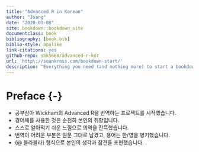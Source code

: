 ```yaml
--- 
title: "Advanced R in Korean"
author: "Jsang"
date: "2020-01-08"
site: bookdown::bookdown_site
documentclass: book
bibliography: [book.bib]
biblio-style: apalike
link-citations: yes
github-repo: shk5660/advanced-r-kor
url: 'http\://seankross.com/bookdown-start/'
description: "Everything you need (and nothing more) to start a bookdown book."
---
```


# Preface {-}

* 공부삼아 Wickham의 Advanced R을 번역하는 프로젝트를 시작했습니다.
* 경어체를 사용한 것은 순전히 본인의 취향입니다.
* 스스로 알아먹기 쉬운 느낌으로 의역을 잔뜩했습니다.
* 번역이 어려운 부분은 원문 그대로 남겼고, 용어는 한/영을 병기했습니다.
* (@ 블라블라) 형식으로 본인의 생각과 참견을 표현했습니다.
